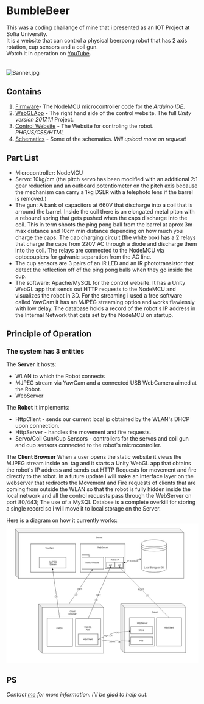 # BumbleBeer
This was a coding challange of mine that i presented as an IOT Project at Sofia University. </br>
It is a website that can control a physical beerpong robot that has 2 axis rotation, cup sensors and a coil gun.</br>
Watch it in operation on [YouTube](https://www.youtube.com/watch?v=oYCZETZMVRY "YouTube").</br></br></br>
![Banner.jpg](https://github.com/Fluctuationqt/BumbleBeer/blob/master/Banner.jpg "BumbleBeer")

## Contains
1. [Firmware](https://github.com/Fluctuationqt/BumbleBeer/blob/master/Firmware/StamatNodeMCU2/StamatNodeMCU2.ino)- The NodeMCU microcontroller code for the *Arduino IDE*.
2. [WebGLApp](https://github.com/Fluctuationqt/BumbleBeer/tree/master/WebGL%20App) - The right hand side of the control website. The full *Unity version 2017.1.1* Project.
3. [Control Website](https://github.com/Fluctuationqt/BumbleBeer/tree/master/Control%20Website/htdocs) - The Website for controling the robot. *PHP/JS/CSS/HTML*
4. [Schematics](https://github.com/Fluctuationqt/BumbleBeer/tree/master/Schematics) - Some of the schematics. *Will upload more on request!*

## Part List
* Microcontroller: NodeMCU</br>
* Servo: 10kg/cm (the pitch servo has been modified with an additional 2:1 gear reduction and an outboard potentiometer on the pitch axis because the mechanism can carry a 1kg DSLR with a telephoto lens if the barrel is removed.)</br>
 * The gun: A bank of capacitors at 660V that discharge into a coil that is arround the barrel. Inside the coil there is an elongated metal piton with a rebound spring that gets pushed when the caps discharge into the coil. This in term shoots the ping pong ball from the barrel at aprox 3m max distance and 10cm min distance depending on how much you charge the caps. The cap charging circuit (the white box) has a 2 relays that charge the caps from 220V AC through a diode and discharge them into the coil. The relays are connected to the NodeMCU via optocouplers for galvanic separation from the AC line. </br>
* The cup sensors are 3 pairs of an IR LED and an IR phototransistor that detect the reflection off of the ping pong balls when they go inside the cup.</br>
* The software: Apache/MySQL for the control website. It has a Unity WebGL app that sends out HTTP requests to the NodeMCU and visualizes the robot in 3D.  For the streaming i used a free software called YawCam it has an MJPEG streaming option and works flawlessly with low delay. The database holds a record of the robot's IP address in the Internal Network that gets set by the NodeMCU on startup.</br>

## Principle of Operation
### The system has 3 entities
The <b>Server</b> it hosts:
* WLAN to which the Robot connects
* MJPEG stream via YawCam and a connected USB WebCamera aimed at the Robot.
* WebServer

The <b>Robot</b> it implements:
* HttpClient - sends our current local ip obtained by the WLAN's DHCP upon connection.
* HttpServer - handles the movement and fire requests.
* Servo/Coil Gun/Cup Sensors - controllers for the servos and coil gun and cup sensors connected to the robot's microcontroller.

The <b>Client Browser</b> When a user opens the static website it views the MJPEG stream inside an <IMG> tag and it starts a Unity WebGL app that obtains the robot's IP address and sends out HTTP Requests for movement and fire directly to the robot. In a future update i will make an interface layer on the webserver that redirects the Movement and Fire requests of clients that are coming from outside the WLAN so that the robot is fully hidden inside the local network and all the control requests pass through the WebServer on port 80/443;
The use of a MySQL Databse is a complete overkill for storing a single record so i will move it to local storage on the Server.

Here is a diagram on how it currently works:
![diag](Schematics/diag.jpg "diagram")
## PS
*Contact [me](mailto:outrageousxqt@gmail.com "My Email") for more information. I'll be glad to help out.*
